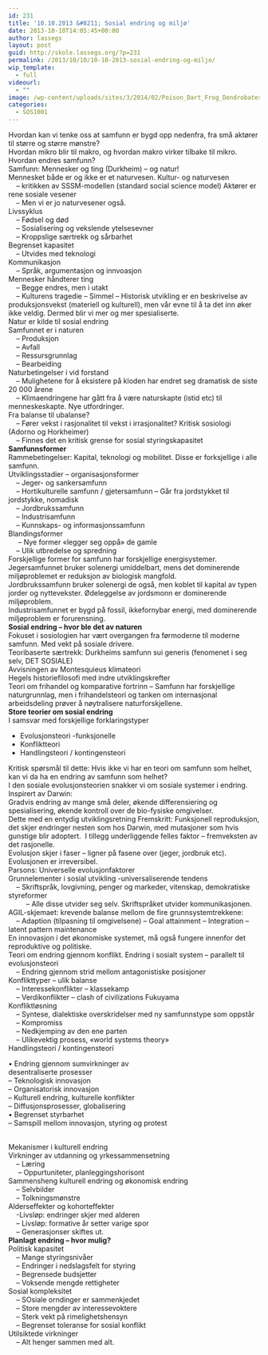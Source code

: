 ```yaml
---
id: 231
title: '10.10.2013 &#8211; Sosial endring og miljø'
date: 2013-10-10T14:05:45+00:00
author: lassegs
layout: post
guid: http://skole.lassegs.org/?p=231
permalink: /2013/10/10/10-10-2013-sosial-endring-og-miljo/
wip_template:
  - full
videourl:
  - ""
image: /wp-content/uploads/sites/3/2014/02/Poison_Dart_Frog_Dendrobates_azureus_2.jpg
categories:
  - SOS1001
---
```

<div>
  Hvordan kan vi tenke oss at samfunn er bygd opp nedenfra, fra små aktører til større og større mønstre?
</div>

<div>
  Hvordan mikro blir til makro, og hvordan makro virker tilbake til mikro.
</div>

<div>
  Hvordan endres samfunn?
</div>

<div>
</div>

<div>
  Samfunn: Mennesker og ting (Durkheim) &#8211; og natur!
</div>

<div>
  Mennesket både er og ikke er et naturvesen. Kultur- og naturvesen
</div>

<div>
      &#8211; kritikken av SSSM-modellen (standard social science model) Aktører er rene sosiale vesener
</div>

<div>
      &#8211; Men vi er jo naturvesener også.
</div>

<div>
  Livssyklus
</div>

<div>
      &#8211; Fødsel og død
</div>

<div>
      &#8211; Sosialisering og vekslende ytelsesevner
</div>

<div>
      &#8211; Kroppslige særtrekk og sårbarhet
</div>

<div>
  Begrenset kapasitet
</div>

<!--more-->

<div>
      &#8211; Utvides med teknologi
</div>

<div>
  Kommunikasjon
</div>

<div>
      &#8211; Språk, argumentasjon og innvoasjon
</div>

<div>
  Mennesker håndterer ting
</div>

<div>
      &#8211; Begge endres, men i utakt
</div>

<div>
      &#8211; Kulturens tragedie &#8211; Simmel &#8211; Historisk utvikling er en beskrivelse av produksjonsvekst (materiell og kulturell), men vår evne til å ta det inn øker ikke veldig. Dermed blir vi mer og mer spesialiserte.
</div>

<div>
</div>

<div>
  Natur er kilde til sosial endring
</div>

<div>
  Samfunnet er i naturen
</div>

<div>
      &#8211; Produksjon
</div>

<div>
      &#8211; Avfall
</div>

<div>
      &#8211; Ressursgrunnlag
</div>

<div>
      &#8211; Bearbeiding
</div>

<div>
  Naturbetingelser i vid forstand
</div>

<div>
      &#8211; Mulighetene for å eksistere på kloden har endret seg dramatisk de siste 20 000 årene
</div>

<div>
      &#8211; Klimaendringene har gått fra å være naturskapte (istid etc) til menneskeskapte. Nye utfordringer.
</div>

<div>
  Fra balanse til ubalanse?
</div>

<div>
      &#8211; Fører vekst i rasjonalitet til vekst i irrasjonalitet? Kritisk sosiologi (Adorno og Horkheimer)
</div>

<div>
      &#8211; Finnes det en kritisk grense for sosial styringskapasitet
</div>

<div>
</div>

<div>
  <strong>Samfunnsformer</strong>
</div>

<div>
  Rammebetingelser: Kapital, teknologi og mobilitet. Disse er forksjellige i alle samfunn.
</div>

<div>
  Utviklingsstadier &#8211; organisasjonsformer
</div>

<div>
      &#8211; Jeger- og sankersamfunn
</div>

<div>
      &#8211; Hortikulturelle samfunn / gjetersamfunn &#8211; Går fra jordstykket til jordstykke, nomadisk
</div>

<div>
      &#8211; Jordbrukssamfunn
</div>

<div>
      &#8211; Industrisamfunn
</div>

<div>
      &#8211; Kunnskaps- og informasjonssamfunn
</div>

<div>
  Blandingsformer
</div>

<div>
       &#8211; Nye former &laquo;legger seg oppå&raquo; de gamle
</div>

<div>
      &#8211; Ulik utbredelse og spredning
</div>

<div>
</div>

<div>
  Forskjellige former for samfunn har forskjellige energisystemer. Jegersamfunnet bruker solenergi umiddelbart, mens det dominerende miljøproblemet er reduksjon av biologisk mangfold.
</div>

<div>
  Jordbrukssamfunn bruker solenergi de også, men koblet til kapital av typen jorder og nyttevekster. Ødeleggelse av jordsmonn er dominerende miljøproblem.
</div>

<div>
  Industrisamfunnet er bygd på fossil, ikkefornybar energi, med dominerende miljøproblem er forurensning.
</div>

<div>
</div>

<div>
  <strong>Sosial endring &#8211; hvor ble det av naturen</strong>
</div>

<div>
  Fokuset i sosiologien har vært overgangen fra førmoderne til moderne samfunn. Med vekt på sosiale drivere.
</div>

<div>
</div>

<div>
  Teoribaserte særtrekk: Durkheims samfunn sui generis (fenomenet i seg selv, DET SOSIALE)
</div>

<div>
  Avvisningen av Montesquieus klimateori
</div>

<div>
  Hegels historiefilosofi med indre utviklingskrefter
</div>

<div>
  Teori om frihandel og komparative fortrinn &#8211; Samfunn har forskjellige naturgrunnlag, men i frihandelsteori og tanken om internasjonal arbeidsdeling prøver å nøytralisere naturforskjellene.
</div>

<div>
</div>

<div>
  <strong>Store teorier om sosial endring</strong>
</div>

<div>
  I samsvar med forskjellige forklaringstyper
</div>

  * Evolusjonsteori -funksjonelle
  * Konfliktteori
  * Handlingsteori / kontingensteori

<div>
  Kritisk spørsmål til dette: Hvis ikke vi har en teori om samfunn som helhet, kan vi da ha en endring av samfunn som helhet?
</div>

<div>
</div>

<div>
  I den sosiale evolusjonsteorien snakker vi om sosiale systemer i endring. Inspirert av Darwin:
</div>

<div>
  Gradvis endring av mange små deler, økende differensiering og spesialisering, økende kontroll over de bio-fysiske omgivelser.
</div>

<div>
  Dette med en entydig utviklingsretning Fremskritt: Funksjonell reproduksjon, det skjer endringer nesten som hos Darwin, med mutasjoner som hvis gunstige blir adoptert.  I tillegg underliggende felles faktor &#8211; fremveksten av det rasjonelle.
</div>

<div>
  Evolusjon skjer i faser &#8211; ligner på fasene over (jeger, jordbruk etc). Evolusjonen er irreversibel.
</div>

<div>
</div>

<div>
  Parsons: Universelle evolusjonfaktorer
</div>

<div>
  Grunnelementer i sosial utvikling -universaliserende tendens
</div>

<div>
      &#8211; Skriftspråk, lovgivning, penger og markeder, vitenskap, demokratiske styreformer
</div>

<div>
           &#8211; Alle disse utvider seg selv. Skriftspråket utvider kommunikasjonen.
</div>

<div>
  AGIL-skjemaet: krevende balanse mellom de fire grunnsystemtrekkene:
</div>

<div>
      &#8211; Adaption (tilpasning til omgivelsene) &#8211; Goal attainment &#8211; Integration &#8211; latent pattern maintenance
</div>

<div>
  En innovasjon i det økonomiske systemet, må også fungere innenfor det reproduktive og politiske.
</div>

<div>
</div>

<div>
</div>

<div>
  Teori om endring gjennom konflikt. Endring i sosialt system &#8211; parallelt til evolusjonsteori
</div>

<div>
      &#8211; Endring gjennom strid mellom antagonistiske posisjoner
</div>

<div>
  Konflikttyper &#8211; ulik balanse
</div>

<div>
      &#8211; Interessekonflikter &#8211; klassekamp
</div>

<div>
      &#8211; Verdikonflikter &#8211; clash of civilizations Fukuyama
</div>

<div>
  Konfliktløsning
</div>

<div>
      &#8211; Syntese, dialektiske overskridelser med ny samfunnstype som oppstår
</div>

<div>
      &#8211; Kompromiss
</div>

<div>
      &#8211; Nedkjemping av den ene parten
</div>

<div>
      &#8211; Ulikevektig prosess, &laquo;world systems theory&raquo;
</div>

<div>
</div>

<div>
  Handlingsteori / kontingensteori
</div>

<div>
  <p>
    • Endring gjennom sumvirkninger av <br clear="none" />desentraliserte prosesser<br clear="none" />– Teknologisk innovasjon<br clear="none" />– Organisatorisk innovasjon<br clear="none" />– Kulturell endring, kulturelle konflikter<br clear="none" />– Diffusjonsprosesser, globalisering<br clear="none" />• Begrenset styrbarhet<br clear="none" />– Samspill mellom innovasjon, styring og protest
  </p>
</div>

<div>
  <br clear="none" />Mekanismer i kulturell endring
</div>

<div>
  Virkninger av utdanning og yrkessammensetning
</div>

<div>
      &#8211; Læring
</div>

<div>
       &#8211; Oppurtuniteter, planleggingshorisont
</div>

<div>
  Sammensheng kulturell endring og økonomisk endring
</div>

<div>
      &#8211; Selvbilder
</div>

<div>
      &#8211; Tolkningsmønstre
</div>

<div>
  Alderseffekter og kohorteffekter
</div>

<div>
      -Livsløp: endringer skjer med alderen
</div>

<div>
      &#8211; Livsløp: formative år setter varige spor
</div>

<div>
      &#8211; Generasjonser skiftes ut.
</div>

<div>
</div>

<div>
  <strong>Planlagt endring &#8211; hvor mulig?</strong>
</div>

<div>
  Politisk kapasitet
</div>

<div>
      &#8211; Mange styringsnivåer
</div>

<div>
      &#8211; Endringer i nedslagsfelt for styring
</div>

<div>
      &#8211; Begrensede budsjetter
</div>

<div>
      &#8211; Voksende mengde rettigheter
</div>

<div>
  Sosial kompleksitet
</div>

<div>
      &#8211; SOsiale orndinger er sammenkjedet
</div>

<div>
      &#8211; Store mengder av interessevoktere
</div>

<div>
      &#8211; Sterk vekt på rimelighetshensyn
</div>

<div>
      &#8211; Begrenset toleranse for sosial konflikt
</div>

<div>
  Utilsiktede virkninger
</div>

<div>
      &#8211; Alt henger sammen med alt.
</div>